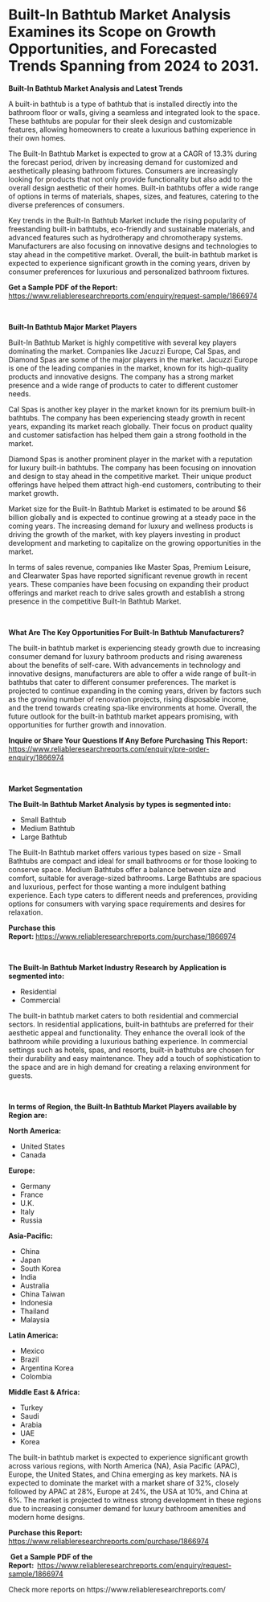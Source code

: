 <p><h1>Built-In Bathtub Market Analysis Examines its Scope on Growth Opportunities, and Forecasted Trends Spanning from 2024 to 2031.</h1></p><p><strong>Built-In Bathtub Market Analysis and Latest Trends</strong></p>
<p><p>A built-in bathtub is a type of bathtub that is installed directly into the bathroom floor or walls, giving a seamless and integrated look to the space. These bathtubs are popular for their sleek design and customizable features, allowing homeowners to create a luxurious bathing experience in their own homes.</p><p>The Built-In Bathtub Market is expected to grow at a CAGR of 13.3% during the forecast period, driven by increasing demand for customized and aesthetically pleasing bathroom fixtures. Consumers are increasingly looking for products that not only provide functionality but also add to the overall design aesthetic of their homes. Built-in bathtubs offer a wide range of options in terms of materials, shapes, sizes, and features, catering to the diverse preferences of consumers.</p><p>Key trends in the Built-In Bathtub Market include the rising popularity of freestanding built-in bathtubs, eco-friendly and sustainable materials, and advanced features such as hydrotherapy and chromotherapy systems. Manufacturers are also focusing on innovative designs and technologies to stay ahead in the competitive market. Overall, the built-in bathtub market is expected to experience significant growth in the coming years, driven by consumer preferences for luxurious and personalized bathroom fixtures.</p></p>
<p><strong>Get a Sample PDF of the Report:&nbsp;</strong> <a href="https://www.reliableresearchreports.com/enquiry/request-sample/1866974">https://www.reliableresearchreports.com/enquiry/request-sample/1866974</a></p>
<p>&nbsp;</p>
<p><strong>Built-In Bathtub Major Market Players</strong></p>
<p><p>Built-In Bathtub Market is highly competitive with several key players dominating the market. Companies like Jacuzzi Europe, Cal Spas, and Diamond Spas are some of the major players in the market. Jacuzzi Europe is one of the leading companies in the market, known for its high-quality products and innovative designs. The company has a strong market presence and a wide range of products to cater to different customer needs.</p><p>Cal Spas is another key player in the market known for its premium built-in bathtubs. The company has been experiencing steady growth in recent years, expanding its market reach globally. Their focus on product quality and customer satisfaction has helped them gain a strong foothold in the market.</p><p>Diamond Spas is another prominent player in the market with a reputation for luxury built-in bathtubs. The company has been focusing on innovation and design to stay ahead in the competitive market. Their unique product offerings have helped them attract high-end customers, contributing to their market growth.</p><p>Market size for the Built-In Bathtub Market is estimated to be around $6 billion globally and is expected to continue growing at a steady pace in the coming years. The increasing demand for luxury and wellness products is driving the growth of the market, with key players investing in product development and marketing to capitalize on the growing opportunities in the market.</p><p>In terms of sales revenue, companies like Master Spas, Premium Leisure, and Clearwater Spas have reported significant revenue growth in recent years. These companies have been focusing on expanding their product offerings and market reach to drive sales growth and establish a strong presence in the competitive Built-In Bathtub Market.</p></p>
<p>&nbsp;</p>
<p><strong>What Are The Key Opportunities For Built-In Bathtub Manufacturers?</strong></p>
<p><p>The built-in bathtub market is experiencing steady growth due to increasing consumer demand for luxury bathroom products and rising awareness about the benefits of self-care. With advancements in technology and innovative designs, manufacturers are able to offer a wide range of built-in bathtubs that cater to different consumer preferences. The market is projected to continue expanding in the coming years, driven by factors such as the growing number of renovation projects, rising disposable income, and the trend towards creating spa-like environments at home. Overall, the future outlook for the built-in bathtub market appears promising, with opportunities for further growth and innovation.</p></p>
<p><strong>Inquire or Share Your Questions If Any Before Purchasing This Report:</strong> <a href="https://www.reliableresearchreports.com/enquiry/pre-order-enquiry/1866974">https://www.reliableresearchreports.com/enquiry/pre-order-enquiry/1866974</a></p>
<p>&nbsp;</p>
<p><strong>Market Segmentation</strong></p>
<p><strong>The Built-In Bathtub Market Analysis by types is segmented into:</strong></p>
<p><ul><li>Small Bathtub</li><li>Medium Bathtub</li><li>Large Bathtub</li></ul></p>
<p><p>The Built-In Bathtub market offers various types based on size - Small Bathtubs are compact and ideal for small bathrooms or for those looking to conserve space. Medium Bathtubs offer a balance between size and comfort, suitable for average-sized bathrooms. Large Bathtubs are spacious and luxurious, perfect for those wanting a more indulgent bathing experience. Each type caters to different needs and preferences, providing options for consumers with varying space requirements and desires for relaxation.</p></p>
<p><strong>Purchase this Report:&nbsp;</strong><a href="https://www.reliableresearchreports.com/purchase/1866974">https://www.reliableresearchreports.com/purchase/1866974</a></p>
<p>&nbsp;</p>
<p><strong>The Built-In Bathtub Market Industry Research by Application is segmented into:</strong></p>
<p><ul><li>Residential</li><li>Commercial</li></ul></p>
<p><p>The built-in bathtub market caters to both residential and commercial sectors. In residential applications, built-in bathtubs are preferred for their aesthetic appeal and functionality. They enhance the overall look of the bathroom while providing a luxurious bathing experience. In commercial settings such as hotels, spas, and resorts, built-in bathtubs are chosen for their durability and easy maintenance. They add a touch of sophistication to the space and are in high demand for creating a relaxing environment for guests.</p></p>
<p>&nbsp;</p>
<p><strong>In terms of Region, the Built-In Bathtub Market Players available by Region are:</strong></p>
<p>
    <p> <strong> North America: </strong>
        <ul>
            <li>United States</li>
            <li>Canada</li>
        </ul>
        </p> 
    <p> <strong> Europe: </strong>
        <ul>
            <li>Germany</li>
            <li>France</li>
            <li>U.K.</li>
            <li>Italy</li>
            <li>Russia</li>
        </ul>
        </p> 
    <p> <strong> Asia-Pacific: </strong>
        <ul>
            <li>China</li>
            <li>Japan</li>
            <li>South Korea</li>
            <li>India</li>
            <li>Australia</li>
            <li>China Taiwan</li>
            <li>Indonesia</li>
            <li>Thailand</li>
            <li>Malaysia</li>
        </ul>
        </p> 
    <p> <strong> Latin America: </strong>
        <ul>
            <li>Mexico</li>
            <li>Brazil</li>
            <li>Argentina Korea</li>
            <li>Colombia</li>
        </ul>
        </p> 
    <p> <strong> Middle East & Africa: </strong>
        <ul>
            <li>Turkey</li>
            <li>Saudi</li>
            <li>Arabia</li>
            <li>UAE</li>
            <li>Korea</li>
        </ul>
    </p>
    </p>
<p><p>The built-in bathtub market is expected to experience significant growth across various regions, with North America (NA), Asia Pacific (APAC), Europe, the United States, and China emerging as key markets. NA is expected to dominate the market with a market share of 32%, closely followed by APAC at 28%, Europe at 24%, the USA at 10%, and China at 6%. The market is projected to witness strong development in these regions due to increasing consumer demand for luxury bathroom amenities and modern home designs.</p></p>
<p><strong>Purchase this Report: </strong><a href="https://www.reliableresearchreports.com/purchase/1866974">https://www.reliableresearchreports.com/purchase/1866974</a></p>
<p>&nbsp;<strong>Get a Sample PDF of the Report:&nbsp;&nbsp;</strong><a href="https://www.reliableresearchreports.com/enquiry/request-sample/1866974">https://www.reliableresearchreports.com/enquiry/request-sample/1866974</a></p>
<p><strong></strong></p>
<p>Check more reports on https://www.reliableresearchreports.com/</p>